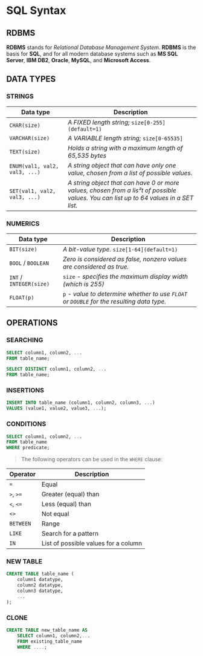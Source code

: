 <link rel="stylesheet" href="../../stylesheet.css">

# SQL Syntax

## RDBMS
**RDBMS** stands for *Relational Database Management System*. **RDBMS** is the basis for **SQL**, and for all modern database systems such as **MS SQL Server**, **IBM DB2**, **Oracle**, **MySQL**, and **Microsoft Access**.

## DATA TYPES
### STRINGS
| Data type                       | Description                                            |
|---------------------------------|--------------------------------------------------------|
| `CHAR(size)`                    | *A FIXED length string;* `size[0-255](default=1)`      |
| `VARCHAR(size)`                 | *A VARIABLE length string;* `size[0-65535]`            |
| `TEXT(size)`                    | *Holds a string with a maximum length of 65,535 bytes* |
| `ENUM(val1, val2, val3, ...)`   | *A string object that can have only one value, chosen from a list of possible values.* |
| `SET(val1, val2, val3, ...)`    | *A string object that can have 0 or more values, chosen from a lis²t of possible values. You can list up to 64 values in a SET list.* |

### NUMERICS
| Data type               | Description                                                                                |
|-------------------------|--------------------------------------------------------------------------------------------|
| `BIT(size)`             | *A bit-value type.* `size[1-64](default=1)`                                                |
| `BOOL` / `BOOLEAN`      | *Zero is considered as false, nonzero values are considered as true.*                      |
| `INT` / `INTEGER(size)` | `size` *- specifies the maximum display width (which is 255)*                              |
| `FLOAT(p)`              | `p` *- value to determine whether to use `FLOAT` or `DOUBLE` for the resulting data type.* |



## OPERATIONS

### SEARCHING
```sql
SELECT column1, column2, ...
FROM table_name;
```

```sql
SELECT DISTINCT column1, column2, ...
FROM table_name;
```


### INSERTIONS
```sql
INSERT INTO table_name (column1, column2, column3, ...)
VALUES (value1, value2, value3, ...);
```

### CONDITIONS
```sql
SELECT column1, column2, ...
FROM table_name
WHERE predicate;
```

> The following operators can be used in the `WHERE` clause:

| Operator  | Description                          |
|-----------|--------------------------------------|
| `=`       | Equal                                |
| `>`, `>=` | Greater (equal) than                 |
| `<`, `<=` | Less (equal) than                    |
| `<>`      | Not equal                            |
| `BETWEEN` | Range                                |
| `LIKE`    | Search for a pattern                 |
| `IN`      | List of possible values for a column |

### NEW TABLE
```sql
CREATE TABLE table_name (
    column1 datatype,
    column2 datatype,
    column3 datatype,
    ...
);
```

### CLONE
```sql
CREATE TABLE new_table_name AS
    SELECT column1, column2,...
    FROM existing_table_name
    WHERE ....;
```